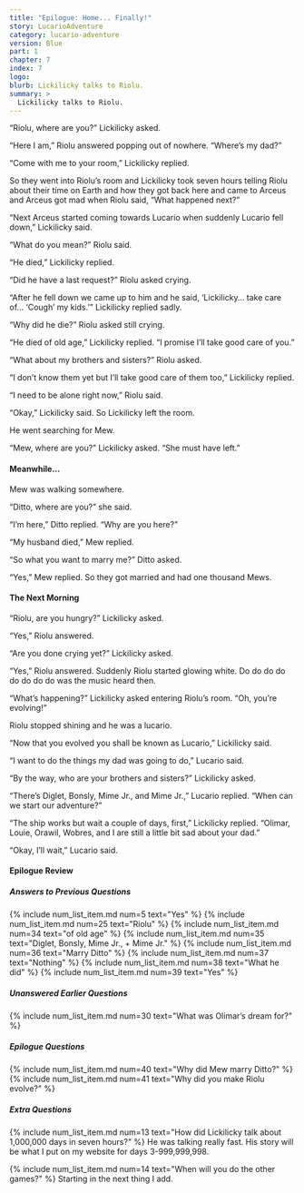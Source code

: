 ```yaml
---
title: "Epilogue: Home... Finally!"
story: LucarioAdventure
category: lucario-adventure
version: Blue
part: 1
chapter: 7
index: 7
logo: 
blurb: Lickilicky talks to Riolu.
summary: >
  Lickilicky talks to Riolu.
---
```

“Riolu, where are you?” Lickilicky asked.

“Here I am,” Riolu answered popping out of nowhere. “Where’s my dad?”

“Come with me to your room,” Lickilicky replied.

So they went into Riolu’s room and Lickilicky took seven hours telling Riolu about their time on Earth and how they got back here and came to Arceus and Arceus got mad when Riolu said, “What happened next?”

“Next Arceus started coming towards Lucario when suddenly Lucario fell down,” Lickilicky said.

“What do you mean?” Riolu said.

“He died,” Lickilicky replied.

“Did he have a last request?” Riolu asked crying.

“After he fell down we came up to him and he said, ‘Lickilicky… take care of… ‘Cough’ my kids.’” Lickilicky replied sadly.

“Why did he die?” Riolu asked still crying.

“He died of old age,” Lickilicky replied. “I promise I’ll take good care of you.”

“What about my brothers and sisters?” Riolu asked.

“I don’t know them yet but I’ll take good care of them too,” Lickilicky replied.

“I need to be alone right now,” Riolu said.

“Okay,” Lickilicky said. So Lickilicky left the room.

He went searching for Mew.

“Mew, where are you?” Lickilicky asked. “She must have left.”

#### Meanwhile…
Mew was walking somewhere.

“Ditto, where are you?” she said.

“I’m here,” Ditto replied. “Why are you here?”

“My husband died,” Mew replied.

“So what you want to marry me?” Ditto asked.

“Yes,” Mew replied. So they got married and had one thousand Mews.

#### The Next Morning
“Riolu, are you hungry?” Lickilicky asked.

“Yes,” Riolu answered.

“Are you done crying yet?” Lickilicky asked.

“Yes,” Riolu answered. Suddenly Riolu started glowing white. Do do do do do do do do was the music heard then.

“What’s happening?” Lickilicky asked entering Riolu’s room. “Oh, you’re evolving!”

Riolu stopped shining and he was a lucario.

“Now that you evolved you shall be known as Lucario,” Lickilicky said.

“I want to do the things my dad was going to do,” Lucario said.

“By the way, who are your brothers and sisters?” Lickilicky asked.

“There’s Diglet, Bonsly, Mime Jr., and Mime Jr.,” Lucario replied. “When can we start our adventure?”

“The ship works but wait a couple of days, first,” Lickilicky replied. “Olimar, Louie, Orawil, Wobres, and I are still a little bit sad about your dad.”

“Okay, I’ll wait,” Lucario said.

#### Epilogue Review

##### Answers to Previous Questions
{% include num_list_item.md num=5 text="Yes" %}
{% include num_list_item.md num=25 text="Riolu" %}
{% include num_list_item.md num=34 text="of old age" %}
{% include num_list_item.md num=35 text="Diglet, Bonsly, Mime Jr., + Mime Jr." %}
{% include num_list_item.md num=36 text="Marry Ditto" %}
{% include num_list_item.md num=37 text="Nothing" %}
{% include num_list_item.md num=38 text="What he did" %}
{% include num_list_item.md num=39 text="Yes" %}

##### Unanswered Earlier Questions
{% include num_list_item.md num=30 text="What was Olimar’s dream for?" %}

##### Epilogue Questions
{% include num_list_item.md num=40 text="Why did Mew marry Ditto?" %}
{% include num_list_item.md num=41 text="Why did you make Riolu evolve?" %}

##### Extra Questions
{% include num_list_item.md num=13 text="How did Lickilicky talk about 1,000,000 days in seven hours?" %}
He was talking really fast. His story will be what I put on my website for days 3-999,999,998.

{% include num_list_item.md num=14 text="When will you do the other games?" %}
Starting in the next thing I add.
